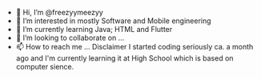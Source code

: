 - 👋 Hi, I’m @freezyymeezyy
- 👀 I’m interested in mostly Software and Mobile engineering
- 🌱 I’m currently learning Java; HTML and Flutter
- 💞️ I’m looking to collaborate on ...
- 📫 How to reach me ...
  Disclaimer I started coding seriously ca. a month ago and I'm currently learning it at High School which is based on computer sience.
<!---
freezyymeezyy/freezyymeezyy is a ✨ special ✨ repository because its `README.md` (this file) appears on your GitHub profile.
You can click the Preview link to take a look at your changes.
--->
